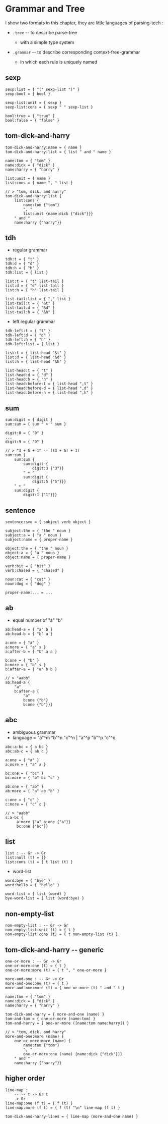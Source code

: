 # Grammar and Tree

I show two formats in this chapter,
they are little languages of parsing-tech :

- `.tree` -- to describe parse-tree
  - with a simple type system

- `.grammar` -- to describe corresponding context-free-grammar
  - in which each rule is uniquely named

## sexp

``` grammar
sexp:list = { "(" sexp-list ")" }
sexp:bool = { bool }

sexp-list:unit = { sexp }
sexp-list:cons = { sexp " " sexp-list }

bool:true = { "true" }
bool:false = { "false" }
```

## tom-dick-and-harry

``` grammar
tom-dick-and-harry:name = { name }
tom-dick-and-harry:list = { list " and " name }

name:tom = { "tom" }
name:dick = { "dick" }
name:harry = { "harry" }

list:unit = { name }
list:cons = { name ", " list }
```

``` tree
// > "tom, dick, and harry"
tom-dick-and-harry:list {
    list:cons {
        name:tom {"tom"}
        ", "
        list:unit {name:dick {"dick"}}}
    " and "
    name:harry {"harry"}}
```

## tdh

- regular grammar

``` grammar
tdh:t = { "t" }
tdh:d = { "d" }
tdh:h = { "h" }
tdh:list = { list }

list:t = { "t" list-tail }
list:d = { "d" list-tail }
list:h = { "h" list-tail }

list-tail:list = { "," list }
list-tail:t = { "&t" }
list-tail:d = { "&d" }
list-tail:h = { "&h" }
```

- left regular grammar

``` grammar
tdh-left:t = { "t" }
tdh-left:d = { "d" }
tdh-left:h = { "h" }
tdh-left:list = { list }

list:t = { list-head "&t" }
list:d = { list-head "&d" }
list:h = { list-head "&h" }

list-head:t = { "t" }
list-head:d = { "d" }
list-head:h = { "h" }
list-head:before-t = { list-head ",t" }
list-head:before-d = { list-head ",d" }
list-head:before-h = { list-head ",h" }
```

## sum

``` grammar
sum:digit = { digit }
sum:sum = { sum " + " sum }

digit:0 = { "0" }
...
digit:9 = { "9" }
```

``` tree
// > "3 + 5 + 1" -- ((3 + 5) + 1)
sum:sum {
    sum:sum {
        sum:digit {
            digit:3 {"3"}}
        " + "
        sum:digit {
            digit:5 {"5"}}}
    " + "
    sum:digit {
        digit:1 {"1"}}}
```

## sentence

``` grammar
sentence:svo = { subject verb object }

subject:the = { "the " noun }
subject:a = { "a " noun }
subject:name = { proper-name }

object:the = { "the " noun }
object:a = { "a " noun }
object:name = { proper-name }

verb:bit = { "bit" }
verb:chased = { "chased" }

noun:cat = { "cat" }
noun:dog = { "dog" }

proper-name:... = ...
```

## ab

- equal number of "a" "b"

``` grammar
ab:head-a = { "a" b }
ab:head-b = { "b" a }

a:one = { "a" }
a:more = { "a" s }
a:after-b = { "b" a a }

b:one = { "b" }
b:more = { "b" s }
b:after-a = { "a" b b }
```

``` tree
// > "aabb"
ab:head-a {
    "a"
    b:after-a {
        "a"
        b:one {"b"}
        b:one {"b"}}}
```

## abc

- ambiguous grammar
- language = "a"^m "b"^n "c"^n | "a"^p "b"^p "c"^q

``` grammar
abc:a-bc = { a bc }
abc:ab-c = { ab c }

a:one = { "a" }
a:more = { "a" a }

bc:one = { "bc" }
bc:more = { "b" bc "c" }

ab:one = { "ab" }
ab:more = { "a" ab "b" }

c:one = { "c" }
c:more = { "c" c }
```

``` tree
// > "aabb"
s:a-bc {
     a:more {"a" a:one {"a"}}
     bc:one {"bc"}}
```

## list

``` grammar
list : -- Gr -> Gr
list:null (t) = {}
list:cons (t) = { t list (t) }
```
- word-list

``` grammar
word:bye = { "bye" }
word:hello = { "hello" }

word-list = { list (word) }
bye-word-list = { list (word:bye) }
```

## non-empty-list

``` grammar
non-empty-list : -- Gr -> Gr
non-empty-list:unit (t) = { t }
non-empty-list:cons (t) = { t non-empty-list (t) }
```

## tom-dick-and-harry -- generic

``` grammar
one-or-more : -- Gr -> Gr
one-or-more:one (t) = { t }
one-or-more:more (t) = { t ", " one-or-more }

more-and-one : -- Gr -> Gr
more-and-one:one (t) = { t }
more-and-one:more (t) = { one-or-more (t) " and " t }

name:tom = { "tom" }
name:dick = { "dick" }
name:harry = { "harry" }

tom-dick-and-harry = { more-and-one (name) }
tom-and-tom = { one-or-more (name:tom) }
tom-and-harry = { one-or-more ([name:tom name:harry]) }
```

``` tree
// > "tom, dick, and harry"
more-and-one:more (name) {
    one-or-more:more (name) {
        name:tom {"tom"}
        ", "
        one-or-more:one (name) {name:dick {"dick"}}}
    " and "
    name:harry {"harry"}}
```

## higher order

``` grammar
line-map :
    -- -- t -> Gr t
    -> Gr
line-map:one (f t) = { f (t) }
line-map:more (f t) = { f (t) "\n" line-map (f t) }

tom-dick-and-harry-lines = { line-map (more-and-one name) }
```
